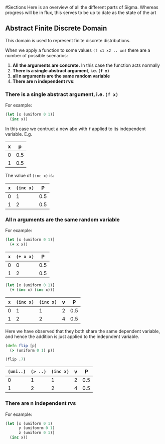 #Sections
Here is an overview of all the different parts of Sigma.
Whereas progress will be in flux, this serves to be up to date as the state of the art


## Abstract Finite Discrete Domain
This domain is used to represent finite discrete distributions.

When we apply a function to some values `(f x1 x2 .. xn)` there are a number of possible scenarios:

1. __All the arguments are concrete.__  In this case the function acts normally
2. __There is a single abstract argument, i.e. `(f x)`__
3. __all n arguments are the same random variable__
3. __There are n independent rvs__:

### There is a single abstract argument, i.e. `(f x)`
For example:
```Clojure
(let [x (uniform 0 1)]
  (inc x))
```
In this case we contruct a new abo with `f` applied to its independent variable.  E.g.

| x |  p  |
|---|-----|
| 0 | 0.5 |
| 1 | 0.5 |

The value of `(inc x)` is:

| `x` | `(inc x)` |  P  |
|-----|-----------|-----|
|   0 |         1 | 0.5 |
|   1 |         2 | 0.5 |

### All n arguments are the same random variable
For example:
```Clojure
(let [x (uniform 0 1)]
  (+ x x))
```

| `x` | `(+ x x)` |  P  |
|-----|-----------|-----|
|   0 |         0 | 0.5 |
|   1 |         2 | 0.5 |

```Clojure
(let [x (uniform 0 1)]
  (+ (inc x) (inc x)))
```

| `x` | `(inc x)` | `(inc x)` | v |  P  |
|-----|-----------|-----------|---|-----|
|   0 |         1 |         1 | 2 | 0.5 |
|   1 |         2 |         2 | 4 | 0.5 |

Here we have observed that they both share the same dependent variable, and hence the addition is just applied to the indepndent variable.

```Clojure
(defn flip [p]
  (> (uniform 0 1) p))

(flip .7)
```

| `(uni..)` | `(> ..)` | `(inc x)` | v |  P  |
|-----------------|-----------|-----------|---|-----|
|               0 |         1 |         1 | 2 | 0.5 |
|               1 |         2 |         2 | 4 | 0.5 |


### There are n independent rvs
For example:
```Clojure
(let [x (uniform 0 1)
      y (unifomrm 0 1)
      z (uniform 0 1)]
  (inc x))
```